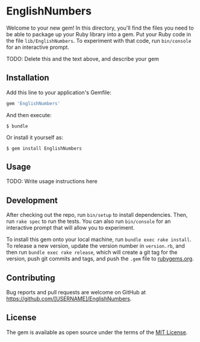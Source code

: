 # EnglishNumbers

Welcome to your new gem! In this directory, you'll find the files you need to be able to package up your Ruby library into a gem. Put your Ruby code in the file `lib/EnglishNumbers`. To experiment with that code, run `bin/console` for an interactive prompt.

TODO: Delete this and the text above, and describe your gem

## Installation

Add this line to your application's Gemfile:

```ruby
gem 'EnglishNumbers'
```

And then execute:

    $ bundle

Or install it yourself as:

    $ gem install EnglishNumbers

## Usage

TODO: Write usage instructions here

## Development

After checking out the repo, run `bin/setup` to install dependencies. Then, run `rake spec` to run the tests. You can also run `bin/console` for an interactive prompt that will allow you to experiment.

To install this gem onto your local machine, run `bundle exec rake install`. To release a new version, update the version number in `version.rb`, and then run `bundle exec rake release`, which will create a git tag for the version, push git commits and tags, and push the `.gem` file to [rubygems.org](https://rubygems.org).

## Contributing

Bug reports and pull requests are welcome on GitHub at https://github.com/[USERNAME]/EnglishNumbers.

## License

The gem is available as open source under the terms of the [MIT License](http://opensource.org/licenses/MIT).
